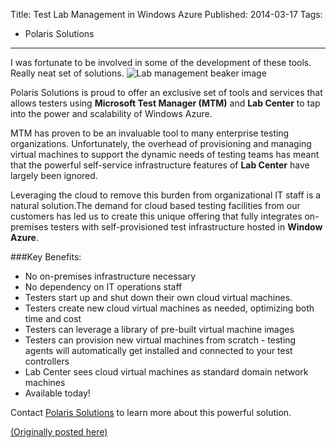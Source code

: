 Title: Test Lab Management in Windows Azure
Published: 2014-03-17
Tags: 
 - Polaris Solutions
---
I was fortunate to be involved in some of the development of these tools. Really neat set of solutions.
![Lab management beaker image](http://polarissolutions.com/Blog/image.axd?picture=%2f2014%2f03%2fbeaker.png)

Polaris Solutions is proud to offer an exclusive set of tools and services that allows testers using **Microsoft Test Manager (MTM)** and **Lab Center** to tap into the power and scalability of Windows Azure.

MTM has proven to be an invaluable tool to many enterprise testing organizations. Unfortunately, the overhead of provisioning and managing virtual machines to support the dynamic needs of testing teams has meant that the powerful self-service infrastructure features of **Lab Center** have largely been ignored.

Leveraging the cloud to remove this burden from organizational IT staff is a natural solution.The demand for cloud based testing facilities from our customers has led us to create this unique offering that fully integrates on-premises testers with self-provisioned test infrastructure hosted in **Window Azure**.

###Key Benefits:

+ No on-premises infrastructure necessary
+ No dependency on IT operations staff
+ Testers start up and shut down their own cloud virtual machines.
+ Testers create new cloud virtual machines as needed, optimizing both time and cost
+ Testers can leverage a library of pre-built virtual machine images
+ Testers can provision new virtual machines from scratch - testing agents will automatically get installed and connected to your test controllers
+ Lab Center sees cloud virtual machines as standard domain network machines
+ Available today!

Contact [Polaris Solutions](http://polarissolutions.com/Contact) to learn more about this powerful solution.

[(Originally posted here)](http://polarissolutions.com/Blog/post/2014/03/17/Test-Lab-Management-in-Windows-Azure.aspx)